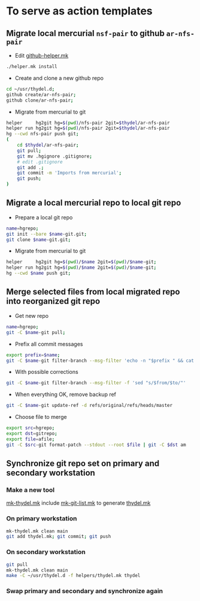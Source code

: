 # To serve as action templates

## Migrate local mercurial `nsf-pair` to github `ar-nfs-pair`

- Edit [github-helper.mk](https://github.com/thydel/helpers/commit/a5018f17318f07960d2c020379f6a6aea2d3a19c)

```bash
./helper.mk install
```

- Create and clone a new github repo

```bash
cd ~/usr/thydel.d;
github create/ar-nfs-pair;
github clone/ar-nfs-pair;
```

- Migrate from mercurial to git

```bash
helper     hg2git hg=$(pwd)/nfs-pair 2git=$thydel/ar-nfs-pair
helper run hg2git hg=$(pwd)/nfs-pair 2git=$thydel/ar-nfs-pair
hg --cwd nfs-pair push git;
(
	cd $thydel/ar-nfs-pair;
	git pull;
	git mv .hgignore .gitignore;
	# edit .gitignore
	git add .;
	git commit -m 'Imports from mercurial';
	git push;
)
```

## Migrate a local mercurial repo to local git repo

- Prepare a local git repo

```bash
name=hgrepo;
git init --bare $name-git.git;
git clone $name-git.git;
```
- Migrate from mercurial to git

```bash
helper     hg2git hg=$(pwd)/$name 2git=$(pwd)/$name-git;
helper run hg2git hg=$(pwd)/$name 2git=$(pwd)/$name-git;
hg --cwd $name push git;
```

## Merge selected files from local migrated repo into reorganized git repo

- Get new repo

```bash
name=hgrepo;
git -C $name-git pull;
```

- Prefix all commit messages

```bash
export prefix=$name;
git -C $name-git filter-branch --msg-filter 'echo -n "$prefix " && cat'
```

- With possible corrections

```bash
git -C $name-git filter-branch --msg-filter -f 'sed "s/$from/$to/"'
```

- When everything OK, remove backup ref

```bash
git -C $name-git update-ref -d refs/original/refs/heads/master

```

- Choose file to merge

```bash
export src=hgrepo;
export dst=gitrepo;
export file=afile;
git -C $src-git format-patch --stdout --root $file | git -C $dst am
```

## Synchronize git repo set on primary and secondary workstation

### Make a new tool

[mk-thydel.mk](mk-thydel.mk) include [mk-git-list.mk](mk-git-list.mk)
to generate [thydel.mk](thydel.mk)
  
### On primary workstation

```bash
mk-thydel.mk clean main
git add thydel.mk; git commit; git push
```

### On secondary workstation

```bash
git pull
mk-thydel.mk clean main
make -C ~/usr/thydel.d -f helpers/thydel.mk thydel
```

### Swap primary and secondary and synchronize again
